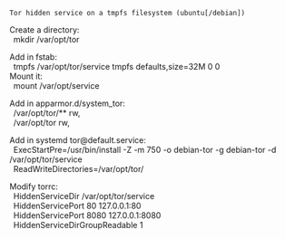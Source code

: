 	Tor hidden service on a tmpfs filesystem (ubuntu[/debian])
  
Create a directory:  
	&ensp;mkdir /var/opt/tor  
  
Add in fstab:  
	&ensp;tmpfs /var/opt/tor/service tmpfs defaults,size=32M 0 0  
Mount it:  
	&ensp;mount /var/opt/service  
  
Add in apparmor.d/system_tor:  
	&ensp;/var/opt/tor/** rw,  
	&ensp;/var/opt/tor rw,  
  
Add in systemd tor\@&#65279;default.service:  
	&ensp;ExecStartPre=/usr/bin/install -Z -m 750 -o debian-tor -g debian-tor -d /var/opt/tor/service  
	&ensp;ReadWriteDirectories=/var/opt/tor/  
  
Modify torrc:  
	&ensp;HiddenServiceDir /var/opt/tor/service  
	&ensp;HiddenServicePort 80 127.0.0.1:80  
	&ensp;HiddenServicePort 8080 127.0.0.1:8080  
	&ensp;HiddenServiceDirGroupReadable 1  

